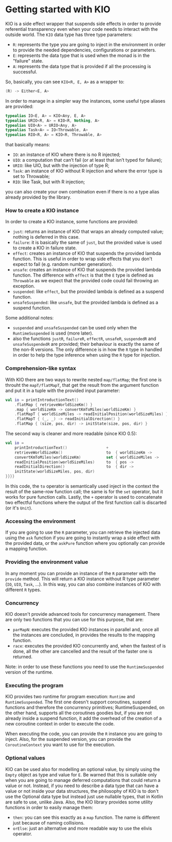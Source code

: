# Getting started with KIO

KIO is a side effect wrapper that suspends side effects in order to provide referential transparency even when
your code needs to interact with the outside world. The `KIO` data type has three type parameters:
 - `R`: represents the type you are going to inject in the environment in order to provide the needed dependencies, 
 configurations or parameters.
 - `E`: represents the data type that is used when the monad is in the "failure" state.
 - `A`: represents the data type that is provided if all the processing is successful.

So, basically, you can see `KIO<R, E, A>` as a wrapper to:
```kotlin
(R) -> Either<E, A>
``` 

In order to manage in a simpler way the instances, some useful type aliases are provided:

```kotlin
typealias IO<E, A> = KIO<Any, E, A>
typealias URIO<R, A> = KIO<R, Nothing, A>
typealias UIO<A> = URIO<Any, A>
typealias Task<A> = IO<Throwable, A>
typealias RIO<R, A> = KIO<R, Throwable, A>
```

that basically means:

 - `IO`: an instance of KIO where there is no R injected;
 - `UIO`: a computation that can’t fail (or at least that isn’t typed for failure);
 - `URIO`: like UIO, but with the injection of type R;
 - `Task`: an instance of KIO without R injection and where the error type is set to Throwable;
 - `RIO`: like Task, but with R injection;

you can also create your own combination even if there is no a type alias already provided by the library.

### How to create a KIO instance

In order to create a KIO instance, some functions are provided:
 - `just`: returns an instance of KIO that wraps an already computed value; nothing is deferred in this case.
 - `failure`: it is basically the same of `just`, but the provided value is used to create a KIO in failure state.
 - `effect`: creates an instance of KIO that suspends the provided lambda function. This is useful in order to wrap
 side effects that you don't expect to fail (e.g. random number generation).
 - `unsafe`: creates an instance of KIO that suspends the provided lambda function. The difference with `effect` is
 that the `E` type is defined as `Throwable` as we expect that the provided code could fail throwing an exception.
 - `suspended`: like `effect`, but the provided lambda is defined as a suspend function.
 - `unsafeSuspended`: like `unsafe`, but the provided lambda is defined as a suspend function.

Some additional notes:
 - `suspended` and `unsafeSuspended` can be used only when the `RuntimeSuspended` is used (more later).
 - also the functions `justR`, `failureR`, `effectR`, `unsafeR`, `suspendedR` and `unsafeSuspendedR` are provided;
their behaviour is exactly the same of the non-R versions. The only difference is in how the `R` type in handled
in order to help the type inference when using the `R` type for injection.

### Comprehension-like syntax

With KIO there are two ways to rewrite nested `map/flatMap`; the first one is throuht the `mapT/flatMapT`, that get the result from the argument function and put it in a tuple with the provided input parameter:

```kotlin
val io = printIntroductionText()
    .flatMap { retrieveWorldSizeKm() }
    .map { worldSizeKm -> convertKmToMiles(worldSizeKm) }
    .flatMapT { worldSizeMiles -> readInitialPosition(worldSizeMiles) }
    .flatMapT { (_, _) -> readInitialDirection() }
    .flatMap { (size, pos, dir) -> initState(size, pos, dir) }
```

The second way is cleaner and more readable (since KIO 0.5):

```kotlin
val io = 
    printIntroductionText()                 +
    retrieveWorldSizeKm()                   to  { worldSizeKm ->
    convertKmToMiles(worldSizeKm)           set { worldSizeMiles ->
    readInitialPosition(worldSizeMiles)     to  { pos ->
    readInitialDirection()                  to  { dir ->
    initState(worldSizeMiles, pos, dir)
}}}}
```

In this code, the `to` operator is semantically used inject in the context the result of the same-row function call; the same is for the `set` operator, but it works for pure function calls. Lastly, the `+` operator is used to concatenate two effectful functions where the output of the first function call is discarted (or it's `Unit`).

### Accessing the environment

If you are going to use the `R` parameter, you can retrieve the injected data using the `ask` function if you are going 
to instantly wrap a side effect with the provided data, or the `askPure` function where you optionally can provide
a mapping function.

### Providing the environment value

In any moment you can provide an instance of the `R` parameter with the `provide` method. This will return a KIO instance without R type parameter (`IO`, `UIO`, `Task`, ...). In this way, you can also combine instances of KIO with different `R` types.

### Concurrency

KIO doesn't provide advanced tools for concurrency management. There are only two functions that you can use for this
purpose, that are:
 - `parMapN`: executes the provided KIO instances in parallel and, once all the instances are concluded, in provides
 the results to the mapping function.
 - `race`: executes the provided KIO concurrently and, when the fastest of is done, all the other are cancelled and
 the result of the faster one is returned.
 
Note: in order to use these functions you need to use the `RuntimeSuspended` version of the runtime.  

### Executing the program

KIO provides two runtime for program execution: `Runtime` and `RuntimeSuspended`. The first one doesn't support
coroutines, suspend functions and therefore the concurrency primitives; RuntimeSuspended, on the other hand, supports
all the coroutines goodies but, if you are not already inside a suspend function, it add the overhead of the creation
of a new coroutine context in order to execute the code.

When executing the code, you can provide the `R` instance you are going to inject. Also, for the suspended version,
you can provide the `CoroutineContext` you want to use for the execution.

### Optional values

KIO can be used also for modelling an optional value, by simply using the `Empty` object as type and value for `E`.
Be warned that this is suitable only when you are going to manage deferred computations that could return a value or not.
Instead, if you need to describe a data type that can have a value or not inside your data structures, the philosophy
of KIO is to don't use the Optional data type but instead just use nullable types, that in Kotlin are safe to use,
unlike Java. Also, the KIO library provides some utility functions in order to easily manage them:
 - `then`: you can see this exactly as a `map` function. The name is different just because of naming collisions.
 - `orElse`: just an alternative and more readable way to use the elivis operator.  

